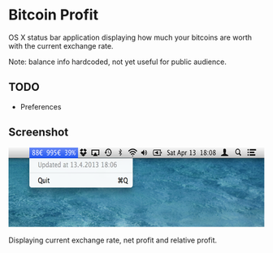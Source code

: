 # Bitcoin Profit

OS X status bar application displaying how much your bitcoins are worth with the current exchange rate.

Note: balance info hardcoded, not yet useful for public audience.

## TODO

 - Preferences

## Screenshot

<img src="screenshot.png" alt="Screenshot" width="626" height="157" />

Displaying current exchange rate, net profit and relative profit.
